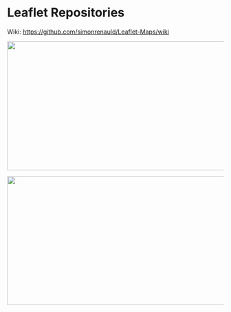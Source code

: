 # Leaflet Repositories 



Wiki: 
https://github.com/simonrenauld/Leaflet-Maps/wiki

<p align="center">
  <img width="800" height="300" src="https://github.com/simonrenauld/Leaflet-Maps/blob/main/01.Leaflet%20Dashboard/images/2021-09-20.png"/>
</p>
<p align="center">
  <img width="800" height="300" src="https://github.com/simonrenauld/Leaflet-Maps/blob/main/01.Leaflet%20Dashboard/images/2021-09-20%20(2).png"/>
</p>


